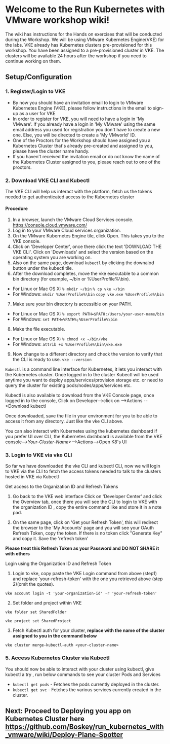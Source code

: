 # Welcome to the **Run Kubernetes with VMware workshop wiki!**

The wiki has instructions for the Hands on exercises that will be conducted during the Workshop. We will be using VMware Kubernetes Engine(VKE) for the labs. VKE already has Kubernetes clusters pre-provisioned for this workshop. You have been assigned to a pre-provisioned cluster in VKE. The clusters will be available 24 hours after the workshop if you need to continue working on them.

## Setup/Configuration

### 1. Register/Login to VKE
* By now you should have an invitation email to login to VMware Kubernetes Engine (VKE), please follow instructions in the email to sign-up as a user for VKE 
* In order to register for VKE, you will need to have a login in 'My VMware'. If you already have a login in 'My VMware' using the same email address you used for registration you don't have to create a new one. Else, you will be directed to create a 'My VMworld' ID.
* One of the Proctors for the Workshop should have assigned you a Kubernetes Cluster <name> that's already pre-created and assigned to you, please have the cluster name handy. 
* If you haven't received the invitation email or do not know the name of the Kubernetes Cluster assigned to you, please reach out to one of the proctors.

### 2. Download VKE CLI and Kubectl
The VKE CLI will help us interact with the platform, fetch us the tokens needed to get authenticated access to the Kubernetes cluster

#### Procedure
1. In a browser, launch the VMware Cloud Services console.
https://console.cloud.vmware.com/
2. Log in to your VMware Cloud services organization.
3. On the VMware Kubernetes Engine tile, click Open.
This takes you to the VKE console.
4. Click on 'Developer Center', once there click the text 'DOWNLOAD THE VKE CLI'. Click on 'Downloads' and select the version based on the operating system you are working on.
5. Also on the same page, download `kubectl` by clicking the downalod button under the kubectl tile.
6. After the download completes, move the vke executable to a common bin directory (for example,
~/bin or %UserProfile%\bin).
*  For Linux or Mac OS X:
`% mkdir ~/bin`
`% cp vke ~/bin`
*  For Windows:
`mkdir %UserProfile%\bin`
`copy vke.exe %UserProfile%\bin`
7. Make sure your bin directory is accessible on your PATH.
 * For Linux or Mac OS X:
`% export PATH=$PATH:/Users/your-user-name/bin`
* For Windows:
`set PATH=%PATH%;%UserProfile%\bin`
8. Make the file executable.
*  For Linux or Mac OS X:
`% chmod +x ~/bin/vke`
 * For Windows:
`attrib +x %UserProfile%\bin\vke.exe`
9. Now change to a different directory and check the version to verify that the CLI is ready to use.
`vke --version`

`Kubectl` is a command line interface for Kubernetes, it lets you interact with the Kubernetes cluster. Once logged in to the cluster Kubectl will be used anytime you want to deploy apps/services/provision storage etc. or need to query the cluster for existing pods/nodes/apps/services etc.

Kubectl is also available to download from the VKE Console page, once logged in to the console, 
Click on Developer-->click on <name of your cluster>-->Actions -->Download kubectl

Once downloaded, save the file in your environment <PATH> for you to be able to access it from any directory. Just like the vke CLI above.

You can also interact with Kubernetes using the kubernetes dashboard if you prefer UI over CLI, the Kubernetes dashboard is available from the VKE console-->_Your-Cluster-Name_>-->Actions-->Open K8's UI

### 3. Login to VKE via vke CLI

So far we have downloaded the vke CLI and kubectl CLI, now we will login to VKE via the CLI to fetch the access tokens needed to talk to the clusters hosted in VKE via Kubectl

Get access to the Organization ID and Refresh Tokens

1.  Go back to the VKE web interface
Click on 'Developer Center' and click the Overview tab, once there you will see the CLI to login to VKE with the organization ID , copy the entire command like and store it in a note pad.

2. On the same page, click on 'Get your Refresh Token', this will redirect the browser to the 'My Accounts' page and you will see your OAuth Refresh Token, copy the token. If there is no token click "Generate Key" and copy it.
 Save the 'refresh token' 

**Please treat this Refresh Token as your Password and DO NOT SHARE it with others**

Login using the Organization ID and Refresh Token
1. Login to vke, copy paste the VKE Login command from above (step1) and replace 'your-refresh-token' with the one you retrieved above (step 2)(omit the quotes).

`vke account login -t 'your-organization-id' -r 'your-refresh-token'`

2. Set folder and project within VKE 

`vke folder set SharedFolder`

`vke project set SharedProject`

3.  Fetch Kubectl auth for your cluster, **replace <your-cluster-name> with the name of the cluster assigned to you in the command below**

`vke cluster merge-kubectl-auth <your-cluster-name>`

### 5. Access Kubernetes Cluster via Kubectl 

You should now be able to interact with your cluster using kubectl, give kubectl a try , run below commands to see your cluster Pods and Services

* `kubectl get pods` - Fetches the pods currently deployed in the cluster.
* `kubectl get svc` - Fetches the various services currently created in the cluster.

## Next: Proceed to Deploying you app on Kubernetes Cluster here https://github.com/Boskey/run_kubernetes_with_vmware/wiki/Deploy-Plane-Spotter
